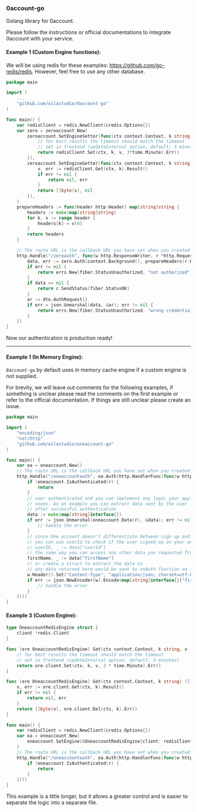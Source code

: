### 0account-go

Golang library for 0account.

Please follow the instructions or official documentations to integrate 0account with your service.

#### Example 1 (Custom Engine functions):

We will be using redis for these examples: https://github.com/go-redis/redis.
However, feel free to use any other database.

```go
package main

import (
    ...
    "github.com/oilastudio/0account-go"
)

func main() {
	var redisClient = redis.NewClient(&redis.Options{})
	var zero = zeroaccount.New(
		zeroaccount.SetEngineSetter(func(ctx context.Context, k string, v []byte) error {
			// for best results the timeout should match the timeout 
			// set in frontend (updateInterval option, default: 3 minutes)
			return redisClient.Set(ctx, k, v, 3*time.Minute).Err()
		}),
		zeroaccount.SetEngineGetter(func(ctx context.Context, k string) ([]byte, error) {
			v, err := redisClient.Get(ctx, k).Result()
			if err != nil {
				return nil, err
			}
			return []byte(v), nil
		}),
	)
	prepareHeaders := func(header http.Header) map[string]string {
		headers := make(map[string]string)
		for k, v := range header {
			headers[k] = v[0]
		}
		return headers
	}

	// The route URL is the callback URL you have set when you created 0account app. 
	http.Handle("/zeroauth", func(w http.ResponseWriter, r *http.Request) {
		data, err := zero.Auth(context.Background(), prepareHeaders(r.Header), c.Body())
		if err != nil {
			return errs.New(fiber.StatusUnauthorized, "not authorized", err)
		}
		if data == nil {
			return c.SendStatus(fiber.StatusOK)
		}
		ar := dto.AuthRequest{}
		if err = json.Unmarshal(data, &ar); err != nil {
			return errs.New(fiber.StatusUnauthorized, "wrong credentials", err)
		}
	})
}
```
Now our authentication is production ready!

---

#### Example 1 (In Memory Engine):
`0account-go` by default uses in memory cache engine if a custom engine is not supplied.

For brevity, we will leave out comments for the following examples, 
if something is unclear please read the comments on the first example 
or refer to the official documentation. If things are still unclear please create an issue. 

```go
package main

import (
    "encoding/json"
    "net/http"
    "github.com/oilastudio/oneaccount-go"
)

func main() {
    var oa = oneaccount.New()
    // The route URL is the callback URL you have set when you created One account app.
    http.Handle("/oneaccountauth", oa.Auth(http.HandlerFunc(func(w http.ResponseWriter, r *http.Request) {
        if !oneaccount.IsAuthenticated(r) {
            return
        }
        // user authenticated and you can implement any logic your application 
        // needs. As an example you can extract data sent by the user 
        // after successful authentication
        data := make(map[string]interface{})
        if err := json.Unmarshal(oneaccount.Data(r), &data); err != nil {
            // handle the error
        }
        // since One account doesn't differentiate between sign up and sign in, 
        // you can use userId to check if the user signed up on your website or not
        // userID, _ := data["userId"]
        // the same way you can access any other data you requested from the user:
        firstName, _ := data["firstName"]
        // or create a struct to extract the data to
        // any data returned here would be sent to onAuth function on front-end e.g.:
        w.Header().Set("Content-Type", "application/json; charset=utf-8")
        if err := json.NewEncoder(w).Encode(map[string]interface{}{"firstName": firstName}); err != nil {
            // handle the error
        }
    })))
}
```

#### Example 3 (Custom Engine):
```go
type OneaccountRedisEngine struct {
    client *redis.Client
}

func (ore OneaccountRedisEngine) Set(ctx context.Context, k string, v []byte) error {
    // for best results the timeout should match the timeout 
    // set in frontend (updateInterval option, default: 3 minutes) 
    return ore.client.Set(ctx, k, v, 3 * time.Minute).Err()
}

func (ore OneaccountRedisEngine) Get(ctx context.Context, k string) ([]byte, error) {
    v, err := ore.client.Get(ctx, k).Result()
    if err != nil {
        return nil, err
    }
    return []byte(v), ore.client.Del(ctx, k).Err()
}

func main() {
    var redisClient = redis.NewClient(&redis.Options{})
    var oa = oneaccount.New(
        oneaccount.SetEngine(&OneaccountRedisEngine{client: redisClient}),
    )
    // The route URL is the callback URL you have set when you created One account app.
    http.Handle("/oneaccountauth", oa.Auth(http.HandlerFunc(func(w http.ResponseWriter, r *http.Request) {
        if !oneaccount.IsAuthenticated(r) {
            return
        }
    })))
}
```

This example is a little longer, but it allows a greater control 
and is easier to separate the logic into a separate file.
